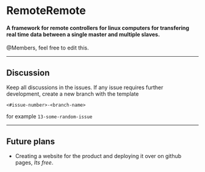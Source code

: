 # RemoteRemote

#### A framework for remote controllers for linux computers for transfering real time data between a single master and multiple slaves.
@Members, feel free to edit this.

---
## Discussion 

Keep all discussions in the issues. If any issue requires further development, create a new branch with the template 
```
<#issue-number>-<branch-name>
```
for example `13-some-random-issue`


---

## Future plans

* Creating a website for the product and deploying it over on github pages, _Its free_.  

